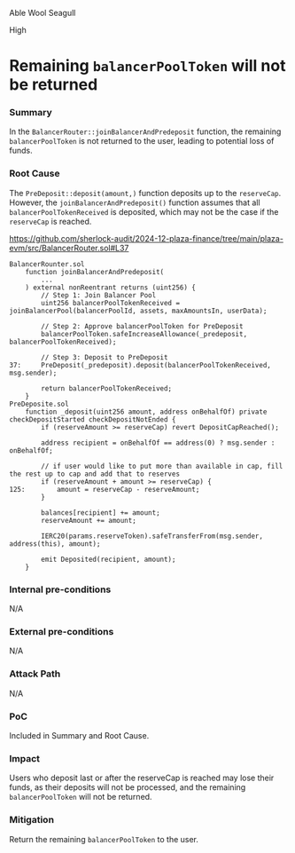 Able Wool Seagull

High

# Remaining `balancerPoolToken` will not be returned


### Summary
In the `BalancerRouter::joinBalancerAndPredeposit` function, the remaining `balancerPoolToken` is not returned to the user, leading to potential loss of funds.

### Root Cause
The `PreDeposit::deposit(amount,)` function deposits up to the `reserveCap`. However, the `joinBalancerAndPredeposit()` function assumes that all `balancerPoolTokenReceived` is deposited, which may not be the case if the `reserveCap` is reached.

https://github.com/sherlock-audit/2024-12-plaza-finance/tree/main/plaza-evm/src/BalancerRouter.sol#L37
```solidity
BalancerRounter.sol
    function joinBalancerAndPredeposit(
        ...
    ) external nonReentrant returns (uint256) {
        // Step 1: Join Balancer Pool
        uint256 balancerPoolTokenReceived = joinBalancerPool(balancerPoolId, assets, maxAmountsIn, userData);

        // Step 2: Approve balancerPoolToken for PreDeposit
        balancerPoolToken.safeIncreaseAllowance(_predeposit, balancerPoolTokenReceived);

        // Step 3: Deposit to PreDeposit
37:     PreDeposit(_predeposit).deposit(balancerPoolTokenReceived, msg.sender);

        return balancerPoolTokenReceived;
    }
PreDeposite.sol
    function _deposit(uint256 amount, address onBehalfOf) private checkDepositStarted checkDepositNotEnded {
        if (reserveAmount >= reserveCap) revert DepositCapReached();

        address recipient = onBehalfOf == address(0) ? msg.sender : onBehalfOf;

        // if user would like to put more than available in cap, fill the rest up to cap and add that to reserves
        if (reserveAmount + amount >= reserveCap) {
125:        amount = reserveCap - reserveAmount;
        }

        balances[recipient] += amount;
        reserveAmount += amount;

        IERC20(params.reserveToken).safeTransferFrom(msg.sender, address(this), amount);

        emit Deposited(recipient, amount);
    }
```

### Internal pre-conditions
N/A

### External pre-conditions
N/A

### Attack Path
N/A

### PoC
Included in Summary and Root Cause.

### Impact
Users who deposit last or after the reserveCap is reached may lose their funds, as their deposits will not be processed, and the remaining `balancerPoolToken` will not be returned.

### Mitigation
Return the remaining `balancerPoolToken` to the user. 